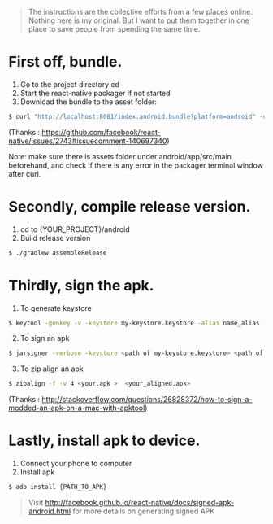 > The instructions are the collective efforts from a few places online. 
Nothing here is my original. But I want to put them together in one place to save people from spending the same time.

First off, bundle.
==================

1. Go to the project directory cd
2. Start the react-native packager if not started
3. Download the bundle to the asset folder:

```sh
$ curl "http://localhost:8081/index.android.bundle?platform=android" -o "android/app/src/main/assets/index.android.bundle"
```
(Thanks : https://github.com/facebook/react-native/issues/2743#issuecomment-140697340)

Note: make sure there is assets folder under android/app/src/main beforehand, and check if there is any error in the packager terminal window after curl.

Secondly, compile release version.
==================================

1. cd to {YOUR_PROJECT}/android
2. Build release version
```sh
$ ./gradlew assembleRelease
```

Thirdly, sign the apk.
======================

1. To generate keystore
```sh
$ keytool -genkey -v -keystore my-keystore.keystore -alias name_alias -keyalg RSA -validity 10000
```
2. To sign an apk
```sh
$ jarsigner -verbose -keystore <path of my-keystore.keystore> <path of apk>  alias_name
```
3. To zip align an apk
```sh
$ zipalign -f -v 4 <your.apk >  <your_aligned.apk>
```
(Thanks : http://stackoverflow.com/questions/26828372/how-to-sign-a-modded-an-apk-on-a-mac-with-apktool)

Lastly, install apk to device.
==============================

1. Connect your phone to computer
2. Install apk 
```sh 
$ adb install {PATH_TO_APK}
```

> Visit http://facebook.github.io/react-native/docs/signed-apk-android.html for more details on generating signed APK

